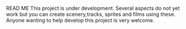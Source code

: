 READ ME
This project is under development.
Several aspects do not yet work but you can create scenery,tracks, sprites and films using these.
Anyone wanting to help develop this project is very welcome.